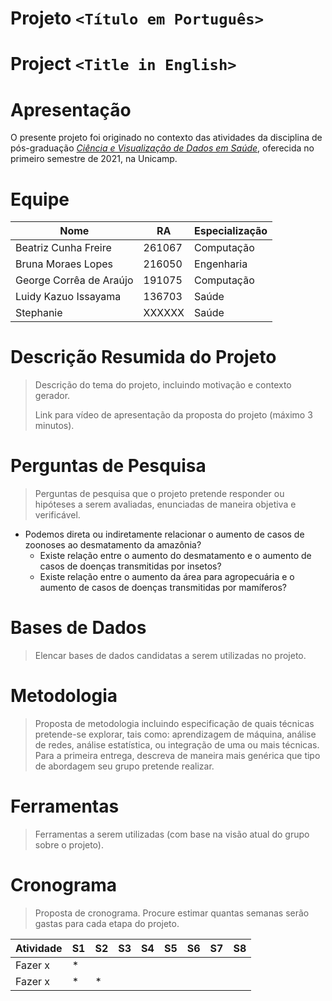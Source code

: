 # Projeto `<Título em Português>`
# Project `<Title in English>`

# Apresentação

O presente projeto foi originado no contexto das atividades da disciplina de pós-graduação [*Ciência e Visualização de Dados em Saúde*](https://github.com/datasci4health/home), oferecida no primeiro semestre de 2021, na Unicamp.

# Equipe
| Nome                    | RA     | Especialização |
|-------------------------|--------|----------------|
| Beatriz Cunha Freire    | 261067 | Computação |
| Bruna Moraes Lopes      | 216050 | Engenharia |
| George Corrêa de Araújo | 191075 | Computação |
| Luidy Kazuo Issayama    | 136703 | Saúde |
| Stephanie               | XXXXXX | Saúde |

# Descrição Resumida do Projeto
> Descrição do tema do projeto, incluindo motivação e contexto gerador.
>
> Link para vídeo de apresentação da proposta do projeto (máximo 3 minutos).

# Perguntas de Pesquisa
> Perguntas de pesquisa que o projeto pretende responder ou hipóteses a serem avaliadas, enunciadas de maneira objetiva e verificável.

- Podemos direta ou indiretamente relacionar o aumento de casos de zoonoses ao desmatamento da amazônia?
  - Existe relação entre o aumento do desmatamento e o aumento de casos de doenças transmitidas por insetos?
  - Existe relação entre o aumento da área para agropecuária e o aumento de casos de doenças transmitidas por mamíferos?


# Bases de Dados
> Elencar bases de dados candidatas a serem utilizadas no projeto.

# Metodologia
> Proposta de metodologia incluindo especificação de quais técnicas pretende-se explorar, tais como: aprendizagem de máquina, análise de redes, análise estatística, ou integração de uma ou mais técnicas. Para a primeira entrega, descreva de maneira mais genérica que tipo de abordagem seu grupo pretende realizar.

# Ferramentas
> Ferramentas a serem utilizadas (com base na visão atual do grupo sobre o projeto).

# Cronograma
> Proposta de cronograma. Procure estimar quantas semanas serão gastas para cada etapa do projeto.

| Atividade | S1 | S2 | S3 | S4 | S5 | S6 | S7 | S8 |
| --------- | -- | -- | -- | -- | -- | -- | -- | -- |
| Fazer x   | *  |    |    |    |    |    |    |    |
| Fazer x   | *  |  * |    |    |    |    |    |    |
